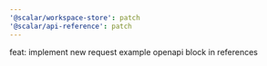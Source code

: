 ```yaml
---
'@scalar/workspace-store': patch
'@scalar/api-reference': patch
---
```


feat: implement new request example openapi block in references
